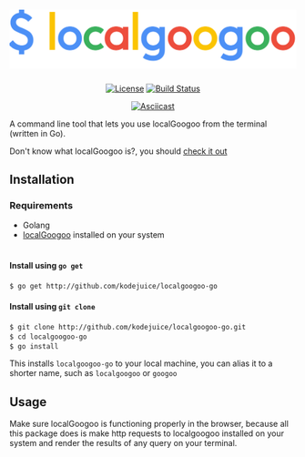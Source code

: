 <h1 align="center"><img width="512" src="./localgoogoo.png" alt="localgoogoo" /></h1>

<p align="center">
<a href="https://github.com/kodejuice/localgoogoo-go/blob/master/LICENSE"><img src="https://img.shields.io/badge/license-MIT-yellowgreen.svg?maxAge=2592000" alt="License" /></a>
<a href="https://github.com/kodejuice/localgoogoo-go/actions"><img src="https://github.com/kodejuice/localgoogoo-go/workflows/ci/badge.svg?branch=master" alt="Build Status" /></a>
</p>

<p align="center">
<a href="https://asciinema.org/a/395033">
<img src="https://i.ibb.co/Jn5f22s/asciinema-shot.png" alt="Asciicast" width="734"/>
</a>
</p>

A command line tool that lets you use localGoogoo from the terminal (written in Go).

Don't know what localGoogoo is?, you should <a href="https://github.com/kodejuice/localgoogoo-go"> check it out </a>



## Installation

### Requirements
  * Golang
  * <a href="https://github.com/kodejuice/localgoogoo">localGoogoo</a> installed on your system
<br><br>

#### Install using `go get`

```bash
$ go get http://github.com/kodejuice/localgoogoo-go
```

#### Install using `git clone`

```bash
$ git clone http://github.com/kodejuice/localgoogoo-go.git
$ cd localgoogoo-go
$ go install
```

This installs `localgoogoo-go` to your local machine, you can alias it to a shorter name, such as `localgoogoo` or `googoo`

Usage
-------------

Make sure localGoogoo is functioning properly in the browser, because all this package does is make http requests to localgoogoo installed on your system and render the results of any query on your terminal.



